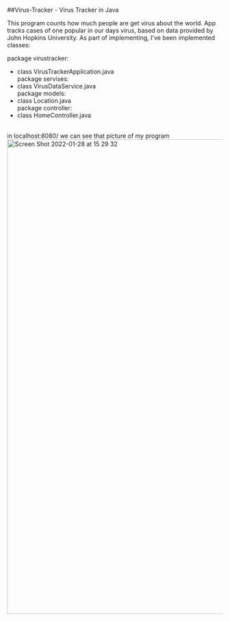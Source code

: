 ##Virus-Tracker - Virus Tracker in Java

This program counts how much people are get virus about the world. App tracks cases of one popular in our days virus, based on data provided by John Hopkins University.
As part of implementing, I've been implemented classes:
<br>

package virustracker:
* class VirusTrackerApplication.java <br>
package servises:
* class VirusDataService.java <br>
package models:
* class Location.java <br>
package controller:
* class HomeController.java

<br>
in localhost:8080/ we can see that picture of my program

<img width="1108" alt="Screen Shot 2022-01-28 at 15 29 32" src="https://user-images.githubusercontent.com/77780368/151556928-60a51f40-74c9-4278-b7c0-b3e996dda1f3.png">

<br>
